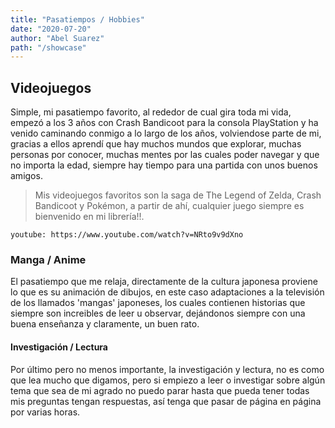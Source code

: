 ```yaml
---
title: "Pasatiempos / Hobbies"
date: "2020-07-20"
author: "Abel Suarez"
path: "/showcase"
---
```


## Videojuegos

Simple, mi pasatiempo favorito, al rededor de cual gira toda mi vida, empezó a los 3 años con Crash Bandicoot para la consola PlayStation y ha venido caminando conmigo a lo largo de los años, volviendose parte de mi, gracias a ellos aprendí que hay muchos mundos que explorar, muchas personas por conocer, muchas mentes por las cuales poder navegar y que no importa la edad, siempre hay tiempo para una partida con unos buenos amigos.

> Mis videojuegos favoritos son la saga de The Legend of Zelda, Crash Bandicoot y Pokémon, a partir de ahí, cualquier juego siempre es bienvenido en mi librería!!.

`youtube: https://www.youtube.com/watch?v=NRto9v9dXno`

### Manga / Anime

El pasatiempo que me relaja, directamente de la cultura japonesa proviene lo que es su animación de dibujos, en este caso adaptaciones a la televisión de los llamados 'mangas' japoneses, los cuales contienen historias que siempre son increibles de leer u observar, dejándonos siempre con una buena enseñanza y claramente, un buen rato.

#### Investigación / Lectura

Por último pero no menos importante, la investigación y lectura, no es como que lea mucho que digamos, pero si empiezo a leer o investigar sobre algún tema que sea de mi agrado no puedo parar hasta que pueda tener todas mis preguntas tengan respuestas, así tenga que pasar de página en página por varias horas.